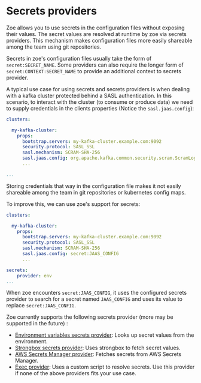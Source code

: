 # Secrets providers

Zoe allows you to use secrets in the configuration files without exposing their values. The secret values are resolved at runtime by zoe via secrets providers. This mechanism makes configuration files more easily shareable among the team using git repositories.

Secrets in zoe's configuration files usually take the form of `secret:SECRET_NAME`. Some providers can also require the longer form of `secret:CONTEXT:SECRET_NAME` to provide an additional context to secrets provider. 

A typical use case for using secrets and secrets providers is when dealing with a kafka cluster protected behind a SASL authentication. In this scenario, to interact with the cluster (to consume or produce data) we need to supply credentials in the clients properties (Notice the `sasl.jaas.config`):

```yaml
clusters:

  my-kafka-cluster:
    props:
      bootstrap.servers: my-kafka-cluster.example.com:9092
      security.protocol: SASL_SSL
      sasl.mechanism: SCRAM-SHA-256
      sasl.jaas.config: org.apache.kafka.common.security.scram.ScramLoginModule required username="my-ser" password="my-password";
      ...

...
```

Storing credentials that way in the configuration file makes it not easily shareable among the team in git repositories or kubernetes config maps.

To improve this, we can use zoe's support for secrets:

```yaml
clusters:

  my-kafka-cluster:
    props:
      bootstrap.servers: my-kafka-cluster.example.com:9092
      security.protocol: SASL_SSL
      sasl.mechanism: SCRAM-SHA-256
      sasl.jaas.config: secret:JAAS_CONFIG
      ...

secrets:
    provider: env
...
```

When zoe encounters `secret:JAAS_CONFIG`, it uses the configured secrets provider to search for a secret named `JAAS_CONFIG` and uses its value to replace `secret:JAAS_CONFIG`.

Zoe currently supports the following secrets provider (more may be supported in the future) :

- [Environment variables secrets provider](envvars.md): Looks up secret values from the environment.
- [Strongbox secrets provider](strongbox.md): Uses strongbox to fetch secret values.
- [AWS Secrets Manager provider](awssm.md): Fetches secrets from AWS Secrets Manager.
- [Exec provider](exec.md): Uses a custom script to resolve secrets. Use this provider if none of the above providers fits your use case.
